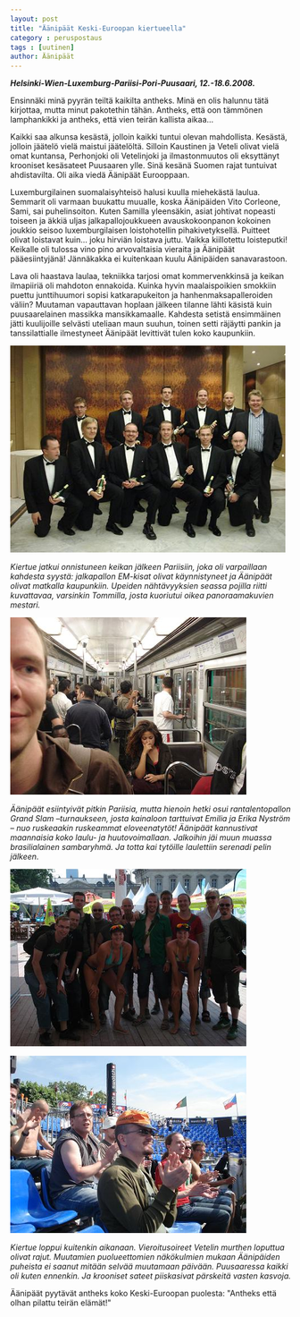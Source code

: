 ```yaml
---
layout: post
title: "Äänipäät Keski-Euroopan kiertueella"
category : peruspostaus
tags : [uutinen]
author: Äänipäät
---
```


***Helsinki-Wien-Luxemburg-Pariisi-Pori-Puusaari, 12.-18.6.2008.***

Ensinnäki minä pyyrän teiltä kaikilta antheks. Minä en olis halunnu tätä kirjottaa, mutta minut pakotethin tähän. Antheks, että oon tämmönen lamphankikki ja antheks, että vien teirän kallista aikaa...

Kaikki saa alkunsa kesästä, jolloin kaikki tuntui olevan mahdollista. Kesästä, jolloin jäätelö vielä maistui jäätelöltä. Silloin Kaustinen ja Veteli olivat vielä omat kuntansa, Perhonjoki oli Vetelinjoki ja ilmastonmuutos oli eksyttänyt krooniset kesäsateet Puusaaren ylle. Sinä kesänä Suomen rajat tuntuivat ahdistavilta. Oli aika viedä Äänipäät Eurooppaan.

Luxemburgilainen suomalaisyhteisö halusi kuulla miehekästä laulua. Semmarit oli varmaan buukattu muualle, koska Äänipäiden Vito Corleone, Sami, sai puhelinsoiton. Kuten Samilla yleensäkin, asiat johtivat nopeasti toiseen ja äkkiä uljas jalkapallojoukkueen avauskokoonpanon kokoinen joukkio seisoo luxemburgilaisen loistohotellin pihakivetyksellä. Puitteet olivat loistavat kuin... joku hirviän loistava juttu. Vaikka kiillotettu loisteputki! Keikalle oli tulossa vino pino arvovaltaisia vieraita ja Äänipäät pääesiintyjänä! Jännäkakka ei kuitenkaan kuulu Äänipäiden sanavarastoon.

Lava oli haastava laulaa, tekniikka tarjosi omat kommervenkkinsä ja keikan ilmapiiriä oli mahdoton ennakoida. Kuinka hyvin maalaispoikien smokkiin puettu junttihuumori sopisi katkarapukeiton ja hanhenmaksapalleroiden väliin? Muutaman vapauttavan hoplaan jälkeen tilanne lähti käsistä kuin puusaarelainen massikka mansikkamaalle. Kahdesta setistä ensimmäinen jätti kuulijoille selvästi uteliaan maun suuhun, toinen setti räjäytti pankin ja tanssilattialle ilmestyneet Äänipäät levittivät tulen koko kaupunkiin.

![](/kuvat/blog_images/kiertue2008_1.JPG)

*Kiertue jatkui onnistuneen keikan jälkeen Pariisiin, joka oli varpaillaan kahdesta syystä: jalkapallon EM-kisat olivat käynnistyneet ja Äänipäät olivat matkalla kaupunkiin. Upeiden nähtävyyksien seassa pojilla riitti kuvattavaa, varsinkin Tommilla, josta kuoriutui oikea panoraamakuvien mestari.*

![](/kuvat/blog_images/kiertue2008_2.JPG)

*Äänipäät esiintyivät pitkin Pariisia, mutta hienoin hetki osui rantalentopallon Grand Slam –turnaukseen, josta kainaloon tarttuivat Emilia ja Erika Nyström – nuo ruskeaakin ruskeammat eloveenatytöt! Äänipäät kannustivat maannaisia koko laulu- ja huutovoimallaan. Jalkoihin jäi muun muassa brasilialainen sambaryhmä. Ja totta kai tytöille laulettiin serenadi pelin jälkeen.*

![](/kuvat/blog_images/kiertue2008_3.JPG)

![](/kuvat/blog_images/kiertue2008_4.JPG)

*Kiertue loppui kuitenkin aikanaan. Vieroitusoireet Vetelin murthen loputtua olivat rajut. Muutamien puolueettomien näkökulmien mukaan Äänipäiden puheista ei saanut mitään selvää muutamaan päivään. Puusaaressa kaikki oli kuten ennenkin. Ja krooniset sateet piiskasivat pärskeitä vasten kasvoja.*

Äänipäät pyytävät antheks koko Keski-Euroopan puolesta: "Antheks että olhan pilattu teirän elämät!"
